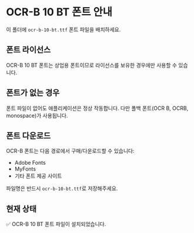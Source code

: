 # OCR-B 10 BT 폰트 안내

이 폴더에 `ocr-b-10-bt.ttf` 폰트 파일을 배치하세요.

## 폰트 라이선스

OCR-B 10 BT 폰트는 상업용 폰트이므로 라이선스를 보유한 경우에만 사용할 수 있습니다.

## 폰트가 없는 경우

폰트 파일이 없어도 애플리케이션은 정상 작동합니다. 다만 폴백 폰트(OCR B, OCRB, monospace)가 사용됩니다.

## 폰트 다운로드

OCR-B 폰트는 다음 경로에서 구매/다운로드할 수 있습니다:
- Adobe Fonts
- MyFonts
- 기타 폰트 제공 사이트

파일명은 반드시 `ocr-b-10-bt.ttf`로 저장해주세요.

## 현재 상태

✅ OCR-B 10 BT 폰트 파일이 설치되었습니다.

